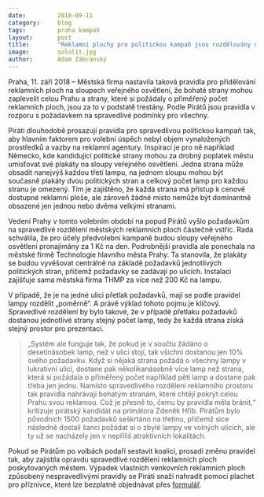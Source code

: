 ```yaml
---
date:         2018-09-11
category:     blog
tags:         praha kampaň
layout:       post
title:        "Reklamní plochy pro politickou kampaň jsou rozdělovány nespravedlivě."
image:        sololit.jpg
author:       Adam Zábranský
---
```


Praha, 11. září 2018 – Městská firma nastavila taková pravidla pro přidělování reklamních ploch na sloupech veřejného osvětlení, že bohaté strany mohou zaplevelit celou Prahu a strany, které si požádaly o přiměřený počet reklamních ploch, jsou za to v podstatě trestány. Podle Pirátů jsou pravidla v rozporu s požadavkem na spravedlivé podmínky pro všechny.

Piráti dlouhodobě prosazují pravidla pro spravedlivou politickou kampaň tak, aby hlavním faktorem pro volební úspěch nebyl objem vynaložených prostředků a vazby na reklamní agentury. Inspirací je pro ně například Německo, kde kandidující politické strany mohou za drobný poplatek městu umisťovat své plakáty na sloupy veřejného osvětlení. Jedna strana může obsadit nanejvýš každou třetí lampu, na jednom sloupu mohou být současně plakáty dvou politických stran a celkový počet lamp pro každou stranu je omezený. Tím je zajištěno, že každá strana má přístup k cenově dostupné reklamní ploše, ale zároveň žádné místo nemůže být dominantně obsazené jen jednou nebo dvěma velkými stranami.

Vedení Prahy v tomto volebním období na popud Pirátů vyšlo požadavkům na spravedlivé rozdělení městských reklamních ploch částečně vstříc. Rada schválila, že pro účely předvolební kampaně budou sloupy veřejného osvětlení pronajímány za 1 Kč na den. Podrobnější pravidla ale ponechala na městské firmě Technologie hlavního města Prahy. Ta stanovila, že plakáty se budou vyvěšovat centrálně na základě požadavků jednotlivých politických stran, přičemž požadavky se zadávají po ulicích. Instalaci zajišťuje sama městská firma THMP za více než 200 Kč na lampu.

V případě, že je na jedné ulici přetlak požadavků, mají se podle pravidel lampy rozdělit „poměrně“. A právě výklad tohoto pojmu je klíčový. Spravedlivé rozdělení by bylo takové, že v případě přetlaku požadavků dostanou jednotlivé strany stejný počet lamp, tedy že každá strana získá stejný prostor pro prezentaci. 

> „Systém ale funguje tak, že pokud je v součtu žádáno o desetinásobek lamp, než v ulici stojí, tak všichni dostanou jen 10% svého požadavku. Když si nějaká strana požádá o všechny lampy v lukrativní ulici, dostane pak několikanásobně více lamp než strana, která si požádala o přiměřený počet například pěti lamp a dostane pak třeba jen jednu. Namísto spravedlivého rozdělení reklamního prostoru tak pravidla nahrávají bohatým stranám, které chtějí pokrýt celou Prahu svou reklamou. Což je přesně to, čemu by pravidla měla bránit,“ kritizuje pirátský kandidát na primátora Zdeněk Hřib. Pirátům bylo původních 1500 požadavků seškrtáno na třetinu, přičemž sice následně dostali šanci požádat si o zbylé lampy ve volných ulicích, ale ty už se nacházely jen v nepříliš atraktivních lokalitách.

Pokud se Pirátům po volbách podaří sestavit koalici, prosadí změnu pravidel tak, aby zajistila opravdu spravedlivé rozdělení reklamních ploch poskytovaných městem. Výpadek vlastních venkovních reklamních ploch způsobený nespravedlivými pravidly se Piráti snaží nahradit pomocí plachet pro příznivce, které lze bezplatně objednávat přes [formulář](https://docs.google.com/forms/d/e/1FAIpQLSdtOrv8J1W_eKMGDQc5Sl9dSrbVDR7NMBSHYFPRSZvAqhyXKA/viewform).
